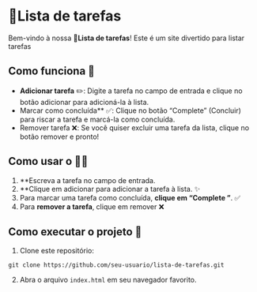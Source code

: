 <h1> 📝Lista de tarefas</h1>

Bem-vindo à nossa **📝Lista de tarefas**! Este é um site divertido para listar tarefas
<h2>Como funciona 🤔</h2>

- **Adicionar tarefa** ✏️: Digite a tarefa no campo de entrada e clique no botão adicionar para adicioná-la à lista.
- Marcar como concluída** ✅: Clique no botão “Complete” (Concluir) para riscar a tarefa e marcá-la como concluída.
- Remover tarefa ❌: Se você quiser excluir uma tarefa da lista, clique no botão remover e pronto!

<h2>Como usar o 🧑‍💻</h2>

1. **Escreva a tarefa no campo de entrada.
2. **Clique em adicionar para adicionar a tarefa à lista. ✨
3. Para marcar uma tarefa como concluída, **clique em “Complete ”**. ✅
4. Para **remover a tarefa**, clique em remover ❌

<h2>Como executar o projeto 🚀</h2>

1. Clone este repositório:
```git
git clone https://github.com/seu-usuario/lista-de-tarefas.git
```
2. Abra o arquivo `index.html` em seu navegador favorito.
